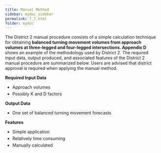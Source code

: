 ```yaml
---
title: Manual Method
sidebar: mydoc_sidebar
permalink: 7_7.html
folder: mydoc
---
```


<style>
  div{text-align: justify;}
</style>

The District 2 manual procedure consists of a simple calculation technique for obtaining <b>balanced turning movement volumes from approach volumes at three-legged and four-legged intersections. Appendix D</b> shows an example of the methodology used by District 2. The required input data, output produced, and associated features of the District 2 manual procedure are summarized below. Users are advised that district approval is required when applying the manual method.

<b>Required Input Data</b>
<ul>
<li style="margin: 0.3rem 0">Approach volumes</li>
<li style="margin: 0.3rem 0">Possibly K and D factors</li>
</ul>
<b>Output Data</b>
<ul>
<li style="margin: 0.3rem 0">One set of balanced turning movement forecasts</li>
</ul>
<b>Features</b>
<ul>
<li style="margin: 0.3rem 0">Simple application</li>
<li style="margin: 0.3rem 0">Relatively time consuming</li>
<li style="margin: 0.3rem 0">Manually calculated</li>
</ul>







